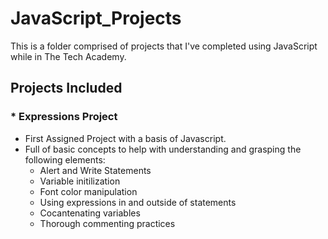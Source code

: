 # JavaScript_Projects
This is a folder comprised of projects that I've completed using JavaScript while in The Tech Academy.

## Projects Included

### * Expressions Project
   - First Assigned Project with a basis of Javascript.
   - Full of basic concepts to help with understanding and grasping the following elements:
      - Alert and Write Statements
      - Variable initilization
      - Font color manipulation
      - Using expressions in and outside of statements
      - Cocantenating variables
      - Thorough commenting practices
